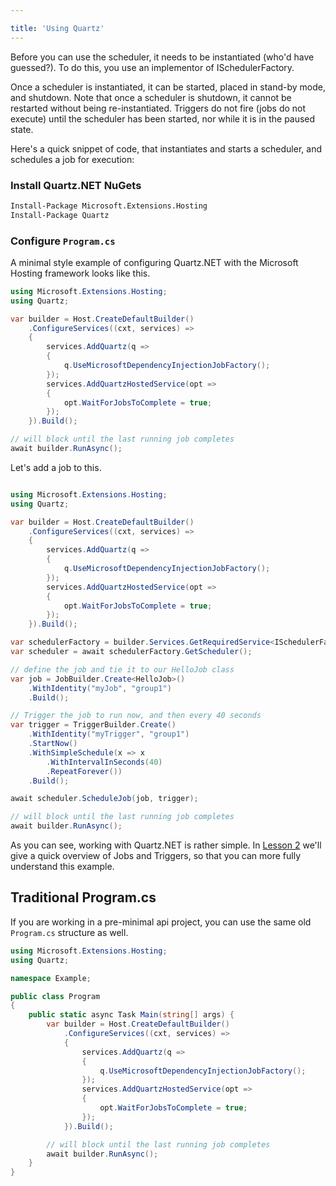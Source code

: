 ```yaml
---

title: 'Using Quartz'
---
```


Before you can use the scheduler, it needs to be instantiated (who'd have guessed?).
To do this, you use an implementor of ISchedulerFactory.

Once a scheduler is instantiated, it can be started, placed in stand-by mode, and shutdown.
Note that once a scheduler is shutdown, it cannot be restarted without being re-instantiated.
Triggers do not fire (jobs do not execute) until the scheduler has been started, nor while it is
in the paused state.

Here's a quick snippet of code, that instantiates and starts a scheduler, and schedules a job for execution:

### Install Quartz.NET NuGets

```sh
Install-Package Microsoft.Extensions.Hosting
Install-Package Quartz
```

### Configure `Program.cs`

A minimal style example of configuring Quartz.NET with the Microsoft Hosting framework
looks like this.

```csharp
using Microsoft.Extensions.Hosting;
using Quartz;

var builder = Host.CreateDefaultBuilder()
    .ConfigureServices((cxt, services) =>
    {
        services.AddQuartz(q =>
        {
            q.UseMicrosoftDependencyInjectionJobFactory();
        });
        services.AddQuartzHostedService(opt =>
        {
            opt.WaitForJobsToComplete = true;
        });
    }).Build();

// will block until the last running job completes
await builder.RunAsync();
```

Let's add a job to this.

```csharp

using Microsoft.Extensions.Hosting;
using Quartz;

var builder = Host.CreateDefaultBuilder()
    .ConfigureServices((cxt, services) =>
    {
        services.AddQuartz(q =>
        {
            q.UseMicrosoftDependencyInjectionJobFactory();
        });
        services.AddQuartzHostedService(opt =>
        {
            opt.WaitForJobsToComplete = true;
        });
    }).Build();

var schedulerFactory = builder.Services.GetRequiredService<ISchedulerFactory>();
var scheduler = await schedulerFactory.GetScheduler();

// define the job and tie it to our HelloJob class
var job = JobBuilder.Create<HelloJob>()
    .WithIdentity("myJob", "group1")
    .Build();

// Trigger the job to run now, and then every 40 seconds
var trigger = TriggerBuilder.Create()
    .WithIdentity("myTrigger", "group1")
    .StartNow()
    .WithSimpleSchedule(x => x
        .WithIntervalInSeconds(40)
        .RepeatForever())
    .Build();

await scheduler.ScheduleJob(job, trigger);

// will block until the last running job completes
await builder.RunAsync();
```

As you can see, working with Quartz.NET is rather simple. In [Lesson 2](jobs-and-triggers.md) we'll give a quick overview of Jobs and Triggers, so that you can more fully understand this example.

## Traditional Program.cs

If you are working in a pre-minimal api project, you can use the same old `Program.cs` structure
as well.

```csharp
using Microsoft.Extensions.Hosting;
using Quartz;

namespace Example;

public class Program
{
    public static async Task Main(string[] args) {
        var builder = Host.CreateDefaultBuilder()
            .ConfigureServices((cxt, services) =>
            {
                services.AddQuartz(q =>
                {
                    q.UseMicrosoftDependencyInjectionJobFactory();
                });
                services.AddQuartzHostedService(opt =>
                {
                    opt.WaitForJobsToComplete = true;
                });
            }).Build();

        // will block until the last running job completes
        await builder.RunAsync();
    }
}
```

